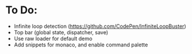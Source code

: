 # To Do:

- Infinite loop detection (https://github.com/CodePen/InfiniteLoopBuster)
- Top bar (global state, dispatcher, save)
- Use raw loader for default demo
- Add snippets for monaco, and enable command palette

